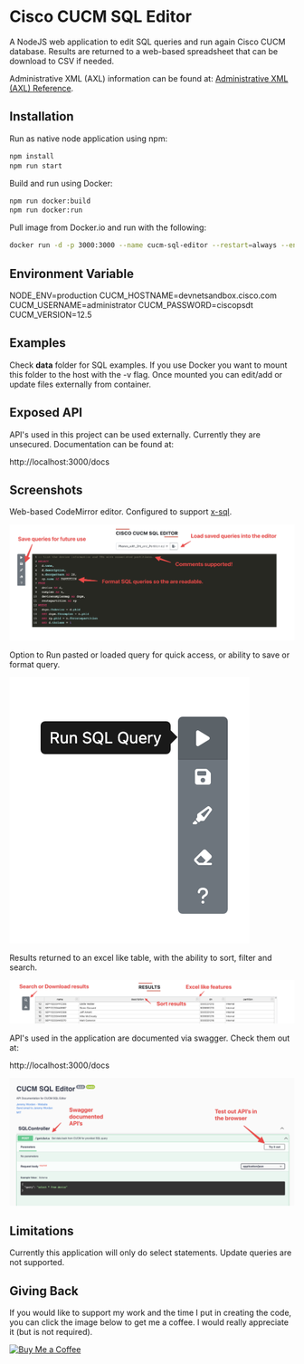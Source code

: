 # Cisco CUCM SQL Editor

A NodeJS web application to edit SQL queries and run again Cisco CUCM database. Results are returned to a web-based spreadsheet that can be download to CSV if needed.

Administrative XML (AXL) information can be found at:
[Administrative XML (AXL) Reference](https://developer.cisco.com/docs/axl/#!axl-developer-guide).

## Installation

Run as native node application using npm:

```javascript
npm install
npm run start
```

Build and run using Docker:

```bash
npm run docker:build
npm run docker:run
```

Pull image from Docker.io and run with the following:

```bash
docker run -d -p 3000:3000 --name cucm-sql-editor --restart=always --env-file=.env -v cucm-sql-data:/app/data sieteunoseis/cucm-sql-editor:latest
```

## Environment Variable

NODE_ENV=production
CUCM_HOSTNAME=devnetsandbox.cisco.com
CUCM_USERNAME=administrator
CUCM_PASSWORD=ciscopsdt
CUCM_VERSION=12.5

## Examples

Check **data** folder for SQL examples. If you use Docker you want to mount this folder to the host with the -v flag. Once mounted you can edit/add or update files externally from container.

## Exposed API

API's used in this project can be used externally. Currently they are unsecured. Documentation can be found at:

http://localhost:3000/docs

## Screenshots

Web-based CodeMirror editor. Configured to support [x-sql](https://codemirror.net/5/mode/sql/).

![Editor](https://github.com/sieteunoseis/docker-cucm-sql/blob/main/screenshots/editor.png?raw=true)

Option to Run pasted or loaded query for quick access, or ability to save or format query.

![Buttons](https://github.com/sieteunoseis/docker-cucm-sql/blob/main/screenshots/buttons.png?raw=true)

Results returned to an excel like table, with the ability to sort, filter and search.

![Table](https://github.com/sieteunoseis/docker-cucm-sql/blob/main/screenshots/table.png?raw=true)

API's used in the application are documented via swagger. Check them out at:

http://localhost:3000/docs


![Swagger API](https://github.com/sieteunoseis/docker-cucm-sql/blob/main/screenshots/api.png?raw=true)

## Limitations

Currently this application will only do select statements. Update queries are not supported.

## Giving Back

If you would like to support my work and the time I put in creating the code, you can click the image below to get me a coffee. I would really appreciate it (but is not required).

[![Buy Me a Coffee](https://github.com/appcraftstudio/buymeacoffee/raw/master/Images/snapshot-bmc-button.png)](https://www.buymeacoffee.com/automatebldrs)